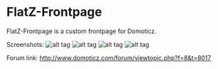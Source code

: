 # FlatZ-Frontpage
FlatZ-Frontpage is a custom frontpage for Domoticz.


Screenshots:
![alt tag](http://hnogames.nl/app/screenshots/FlatZ_device.png)
![alt tag](http://hnogames.nl/app/screenshots/FlatZ_graph.png)
![alt tag](http://hnogames.nl/app/screenshots/FlatZ_lichts.png)
![alt tag](http://hnogames.nl/app/screenshots/FlatZ_logs.png)


Forum link:
http://www.domoticz.com/forum/viewtopic.php?f=8&t=8017
